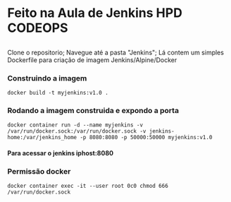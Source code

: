 # Feito na Aula de Jenkins HPD CODEOPS

## 

Clone o repositorio; Navegue até a pasta "Jenkins"; Lá contem um simples Dockerfile para criação de imagem Jenkins/Alpine/Docker

### Construindo a imagem

` docker build -t myjenkins:v1.0 . `

### Rodando a imagem construida e expondo a porta 

`docker container run -d --name myjenkins -v /var/run/docker.sock:/var/run/docker.sock -v jenkins-home:/var/jenkins_home -p 8080:8080 -p 50000:50000 myjenkins:v1.0`

#### Para acessar o jenkins iphost:8080

### Permissão docker
`docker container exec -it --user root 0c0 chmod 666 /var/run/docker.sock ` 



